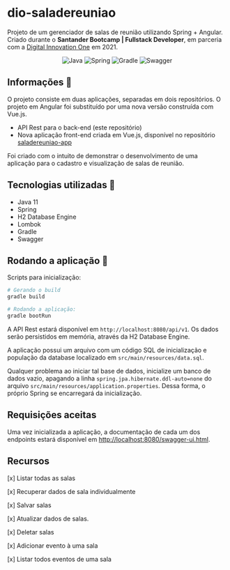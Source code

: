 # dio-saladereuniao

Projeto de um gerenciador de salas de reunião utilizando Spring + Angular.
Criado durante o **Santander Bootcamp | Fullstack Developer**, em parceria com a [Digital Innovation One](https://web.digitalinnovation.one/) em 2021.

<div display="inline-block" align="center">

![Java](https://img.shields.io/badge/java-%23ED8B00.svg?style=for-the-badge&logo=java&logoColor=white)
![Spring](https://img.shields.io/badge/spring-%236DB33F.svg?style=for-the-badge&logo=spring&logoColor=white)
![Gradle](https://img.shields.io/badge/Gradle-02303A.svg?style=for-the-badge&logo=Gradle&logoColor=white)
![Swagger](https://img.shields.io/badge/-Swagger-%23Clojure?style=for-the-badge&logo=swagger&logoColor=white)

</div>


## Informações 📢

O projeto consiste em duas aplicações, separadas em dois repositórios. O projeto em Angular foi substituído por uma nova versão construída com Vue.js.

- API Rest para o back-end (este repositório)
- Nova aplicação front-end criada em Vue.js, disponível no repositório [saladereuniao-app](https://github.com/flwedu/saladereuniao-app)

Foi criado com o intuito de demonstrar o desenvolvimento de uma aplicação para o cadastro e visualização de salas de reunião.

## Tecnologias utilizadas 🔧

- Java 11
- Spring
- H2 Database Engine
- Lombok
- Gradle
- Swagger

## Rodando a aplicação 🚀

Scripts para inicialização:

```bash
# Gerando o build
gradle build

# Rodando a aplicação:
gradle bootRun
```

A API Rest estará disponível em `http://localhost:8080/api/v1`. Os dados serão persistidos em memória, através da H2 Database Engine.

A aplicação possui um arquivo com um código SQL de inicialização e população da database localizado
em `src/main/resources/data.sql`.

Qualquer problema ao iniciar tal base de dados, inicialize um banco de dados vazio, apagando a linha
`spring.jpa.hibernate.ddl-auto=none` do arquivo `src/main/resources/application.properties`. Dessa forma, o próprio Spring
se encarregará da inicialização.

## Requisições aceitas

Uma vez inicializada a aplicação, a documentação de cada um dos endpoints estará disponível em [http://localhost:8080/swagger-ui.html](http://localhost:8080/swagger-ui.html).

## Recursos

[x] Listar todas as salas

[x] Recuperar dados de sala individualmente

[x] Salvar salas

[x] Atualizar dados de salas.

[x] Deletar salas

[x] Adicionar evento à uma sala

[x] Listar todos eventos de uma sala
